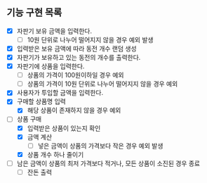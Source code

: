## 기능 구현 목록

- [x] 자판기 보유 금액을 입력한다.
  - [ ] 10원 단위로 나누어 떨어지지 않을 경우 예외 발생
- [x] 입력받은 보유 금액에 따라 동전 개수 랜덤 생성
- [x] 자판기가 보유하고 있는 동전의 개수를 출력한다.
- [x] 자판기에 상품을 입력한다.
  - [ ] 상품의 가격이 100원이하일 경우 예외
  - [ ] 상품의 가격이 10원 단위로 나누어 떨어지지 않을 경우 예외
- [x] 사용자가 투입할 금액을 입력한다.
- [x] 구매할 상품명 입력
  - [x] 해당 상품이 존재하지 않을 경우 예외
- [ ] 상품 구매
  - [x] 입력받은 상품이 있는지 확인
  - [x] 금액 계산
    - [ ] 넣은 금액이 상품의 가격보다 작은 경우 예외 발생
  - [x] 상품 개수 하나 줄이기
- [ ] 남은 금액이 상품의 최저 가격보다 적거나, 모든 상품이 소진된 경우 종료
  - [ ] 잔돈 출력